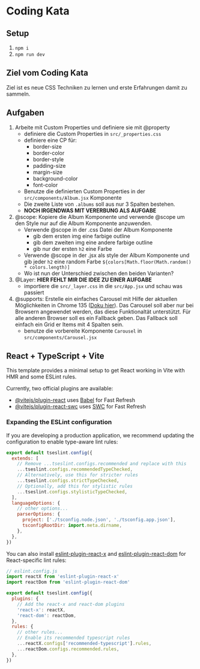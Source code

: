 # Coding Kata
## Setup
1. `npm i`
2. `npm run dev`

## Ziel vom Coding Kata
Ziel ist es neue CSS Techniken zu lernen und erste Erfahrungen damit zu sammeln.

## Aufgaben
1. Arbeite mit Custom Properties und definiere sie mit @property 
    * definiere die Custom Properties in `src/_properties.css`
    * definiere eine CP für: 
      * border-size
      * border-color
      * border-style
      * padding-size
      * margin-size
      * background-color
      * font-color
    * Benutze die definierten Custom Properties in der `src/components/Album.jsx` Komponente
    * Die zweite Liste von `.albums` soll aus nur 3 Spalten bestehen.
    * **NOCH IRGENDWAS MIT VERERBUNG ALS AUFGABE**
2. @scope: Kopiere die Album Komponente und verwende @scope um den Style nur auf die Album Komponente anzuwenden.
   * Verwende @scope in der .css Datei der Album Komponente
     * gib dem ersten img eine farbige outline
     * gib dem zweiten img eine andere farbige outline
     * gib nur der ersten `h2` eine Farbe
   * Verwende @scope in der .jsx als style der Album Komponente und gib jeder `h2` eine random Farbe `${colors[Math.floor(Math.random() * colors.length)]`
   * Wo ist nun der Unterschied zwischen den beiden Varianten?
3. @Layer: **HIER FEHLT MIR DIE IDEE ZU EINER AUFGABE**
   * importiere die `src/_layer.css` in die `src/App.jsx` und schau was passiert
4. @supports: Erstelle ein einfaches Carousel mit Hilfe der aktuellen Möglichkeiten in Chrome 135 ([Doku hier](https://developer.chrome.com/blog/carousels-with-css?ref=dailydev)). Das Carousel soll aber nur bei Browsern angewendet werden, das diese Funktionaltät unterstützt. Für alle anderen Browser soll es ein Fallback geben. Das Fallback soll einfach ein Grid er Items mit 4 Spalten sein.
   * benutze die vorbereite Komponente `Carousel` in `src/components/Carousel.jsx`

## React + TypeScript + Vite

This template provides a minimal setup to get React working in Vite with HMR and some ESLint rules.

Currently, two official plugins are available:

- [@vitejs/plugin-react](https://github.com/vitejs/vite-plugin-react/blob/main/packages/plugin-react/README.md) uses [Babel](https://babeljs.io/) for Fast Refresh
- [@vitejs/plugin-react-swc](https://github.com/vitejs/vite-plugin-react-swc) uses [SWC](https://swc.rs/) for Fast Refresh

### Expanding the ESLint configuration

If you are developing a production application, we recommend updating the configuration to enable type-aware lint rules:

```js
export default tseslint.config({
  extends: [
    // Remove ...tseslint.configs.recommended and replace with this
    ...tseslint.configs.recommendedTypeChecked,
    // Alternatively, use this for stricter rules
    ...tseslint.configs.strictTypeChecked,
    // Optionally, add this for stylistic rules
    ...tseslint.configs.stylisticTypeChecked,
  ],
  languageOptions: {
    // other options...
    parserOptions: {
      project: ['./tsconfig.node.json', './tsconfig.app.json'],
      tsconfigRootDir: import.meta.dirname,
    },
  },
})
```

You can also install [eslint-plugin-react-x](https://github.com/Rel1cx/eslint-react/tree/main/packages/plugins/eslint-plugin-react-x) and [eslint-plugin-react-dom](https://github.com/Rel1cx/eslint-react/tree/main/packages/plugins/eslint-plugin-react-dom) for React-specific lint rules:

```js
// eslint.config.js
import reactX from 'eslint-plugin-react-x'
import reactDom from 'eslint-plugin-react-dom'

export default tseslint.config({
  plugins: {
    // Add the react-x and react-dom plugins
    'react-x': reactX,
    'react-dom': reactDom,
  },
  rules: {
    // other rules...
    // Enable its recommended typescript rules
    ...reactX.configs['recommended-typescript'].rules,
    ...reactDom.configs.recommended.rules,
  },
})
```
